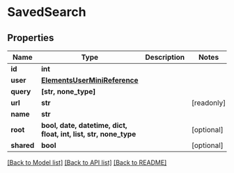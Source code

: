 # SavedSearch


## Properties

Name | Type | Description | Notes
------------ | ------------- | ------------- | -------------
**id** | **int** |  | 
**user** | [**ElementsUserMiniReference**](ElementsUserMiniReference.md) |  | 
**query** | **[str, none_type]** |  | 
**url** | **str** |  | [readonly] 
**name** | **str** |  | 
**root** | **bool, date, datetime, dict, float, int, list, str, none_type** |  | [optional] 
**shared** | **bool** |  | [optional] 

[[Back to Model list]](../README.md#models) [[Back to API list]](../README.md#api-endpoints) [[Back to README]](../README.md)


